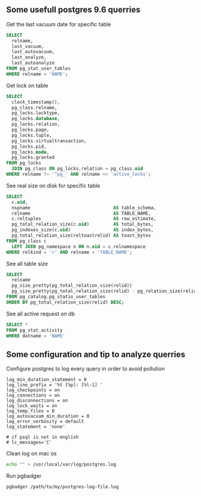 Some usefull postgres 9.6 querries
----------------------------------

Get the last vacuum date for specific table

```sql
SELECT
  relname,
  last_vacuum,
  last_autovacuum,
  last_analyze,
  last_autoanalyze
FROM pg_stat_user_tables
WHERE relname = 'NAME';
```

Get lock on table
```sql
SELECT
  clock_timestamp(),
  pg_class.relname,
  pg_locks.locktype,
  pg_locks.database,
  pg_locks.relation,
  pg_locks.page,
  pg_locks.tuple,
  pg_locks.virtualtransaction,
  pg_locks.pid,
  pg_locks.mode,
  pg_locks.granted
FROM pg_locks
  JOIN pg_class ON pg_locks.relation = pg_class.oid
WHERE relname !~ '^pg_' AND relname <> 'active_locks';
```

See real size on disk for specific table
```sql
SELECT
  c.oid,
  nspname                               AS table_schema,
  relname                               AS TABLE_NAME,
  c.reltuples                           AS row_estimate,
  pg_total_relation_size(c.oid)         AS total_bytes,
  pg_indexes_size(c.oid)                AS index_bytes,
  pg_total_relation_size(reltoastrelid) AS toast_bytes
FROM pg_class c
  LEFT JOIN pg_namespace n ON n.oid = c.relnamespace
WHERE relkind = 'r' AND relname = 'TABLE_NAME';
```


See all table size
```sql
SELECT
  relname                                                                 AS "Table",
  pg_size_pretty(pg_total_relation_size(relid))                           AS "Size",
  pg_size_pretty(pg_total_relation_size(relid) - pg_relation_size(relid)) AS "External Size"
FROM pg_catalog.pg_statio_user_tables
ORDER BY pg_total_relation_size(relid) DESC;
```

See all active request on db 
```sql
SELECT *
FROM pg_stat_activity
WHERE datname = 'NAME'
```

Some configuration and tip to analyze querries
----------------------------------------------

Configure postgres to log every query in order to avoid pollution
```
log_min_duration_statement = 0
log_line_prefix = '%t [%p]: [%l-1] '
log_checkpoints = on
log_connections = on
log_disconnections = on
log_lock_waits = on
log_temp_files = 0
log_autovacuum_min_duration = 0
log_error_verbosity = default
log_statement = 'none'

# if psql is not in english
# lc_messages='C'
```

Clean log on mac os
```bash
echo "" > /usr/local/var/log/postgres.log
```

Run pgbadger
```bash
pgbadger /path/to/my/postgres-log-file.log
```